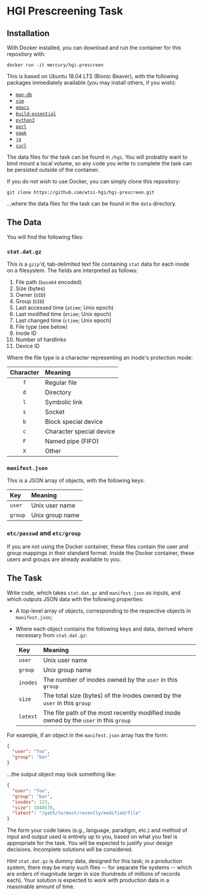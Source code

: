 # HGI Prescreening Task

## Installation

With Docker installed, you can download and run the container for this
repository with:

    docker run -it mercury/hgi-prescreen

This is based on Ubuntu 18.04 LTS (Bionic Beaver), with the following
packages immediately available (you may install others, if you wish):

* [`man-db`](https://packages.ubuntu.com/bionic/man-db)
* [`vim`](https://packages.ubuntu.com/bionic/vim)
* [`emacs`](https://packages.ubuntu.com/bionic/emacs)
* [`build-essential`](https://packages.ubuntu.com/bionic/build-essential)
* [`python3`](https://packages.ubuntu.com/bionic/python3)
* [`perl`](https://packages.ubuntu.com/bionic/perl)
* [`gawk`](https://packages.ubuntu.com/bionic/gawk)
* [`jq`](https://packages.ubuntu.com/bionic/jq)
* [`curl`](https://packages.ubuntu.com/bionic/curl)

The data files for the task can be found in `/hgi`. You will probably
want to bind mount a local volume, so any code you write to complete the
task can be persisted outside of the container.

If you do not wish to use Docker, you can simply clone this repository:

    git clone https://github.com/wtsi-hgi/hgi-prescreen.git

...where the data files for the task can be found in the `data`
directory.

## The Data

You will find the following files:

### `stat.dat.gz`

This is a `gzip`'d, tab-delimited text file containing `stat` data for
each inode on a filesystem. The fields are interpreted as follows:

1. File path (`base64` encoded)
2. Size (bytes)
3. Owner (`UID`)
4. Group (`GID`)
5. Last accessed time (`atime`; Unix epoch)
6. Last modified time (`mtime`; Unix epoch)
7. Last changed time (`ctime`; Unix epoch)
8. File type (see below)
9. Inode ID
10. Number of hardlinks
12. Device ID

Where the file type is a character representing an inode's protection
mode:

| Character | Meaning                                                  |
| :-------: | :------------------------------------------------------- |
| `f`       | Regular file                                             |
| `d`       | Directory                                                |
| `l`       | Symbolic link                                            |
| `s`       | Socket                                                   |
| `b`       | Block special device                                     |
| `c`       | Character special device                                 |
| `F`       | Named pipe (FIFO)                                        |
| `X`       | Other                                                    |

### `manifest.json`

This is a JSON array of objects, with the following keys:

| Key     | Meaning                                                    |
| :------ | :--------------------------------------------------------- |
| `user`  | Unix user name                                             |
| `group` | Unix group name                                            |

### `etc/passwd` and `etc/group`

If you are not using the Docker container, these files contain the user
and group mappings in their standard format. Inside the Docker
container, these users and groups are already available to you.

## The Task

Write code, which takes `stat.dat.gz` and `manifest.json` as inputs, and
which outputs JSON data with the following properties:

* A top-level array of objects, corresponding to the respective objects
  in `manifest.json`;
* Where each object contains the following keys and data, derived where
  necessary from `stat.dat.gz`:

  | Key      | Meaning                                                  |
  | :------- | :------------------------------------------------------- |
  | `user`   | Unix user name                                           |
  | `group`  | Unix group name                                          |
  | `inodes` | The number of inodes owned by the `user` in this `group` |
  | `size`   | The total size (bytes) of the inodes owned by the `user` in this `group` |
  | `latest` | The file path of the most recently modified inode owned by the `user` in this `group` |

For example, if an object in the `manifest.json` array has the form:

```json
{
  "user": "foo",
  "group": "bar"
}
```

...the output object may look something like:

```json
{
  "user": "foo",
  "group": "bar",
  "inodes": 123,
  "size": 1048576,
  "latest": "/path/to/most/recently/modified/file"
}
```

The form your code takes (e.g., language, paradigm, etc.) and method of
input and output used is entirely up to you, based on what you feel is
appropriate for the task. You will be expected to justify your design
decisions. Incomplete solutions will be considered.

*Hint* `stat.dat.gz` is dummy data, designed for this task; in a
production system, there may be many such files -- for separate file
systems -- which are orders of magnitude larger in size (hundreds of
millions of records each). Your solution is expected to work with
production data in a reasonable amount of time.
